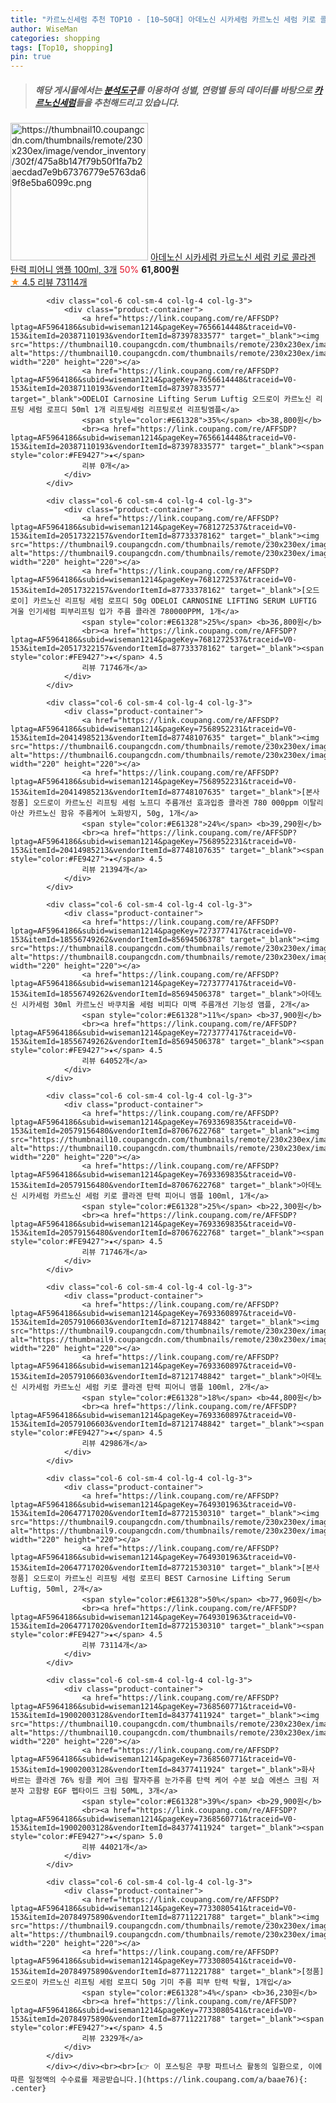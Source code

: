 ```yaml
---
title: "카르노신세럼 추천 TOP10 - [10~50대] 아데노신 시카세럼 카르노신 세럼 키로 콜라겐 탄력 피어니 앰플 100ml, 3개"
author: WiseMan
categories: shopping
tags: [Top10, shopping]
pin: true
---
```


> ##### 해당 게시물에서는 [**분석도구**](https://itemscout.io/)를 이용하여 **성별**, **연령별** 등의 데이터를 바탕으로 [**카르노신세럼**](https://link.coupang.com/a/baae76)들을 추천해드리고 있습니다.
<div class="container"><div class="row">
            <div class="col-6 col-sm-4 col-lg-4 col-lg-3">
                <div class="product-container">
                    <a href="https://link.coupang.com/re/AFFSDP?lptag=AF5964186&subid=wiseman1214&pageKey=7693350522&traceid=V0-153&itemId=20579045777&vendorItemId=87132668917" target="_blank"><img src="https://thumbnail10.coupangcdn.com/thumbnails/remote/230x230ex/image/vendor_inventory/302f/475a8b147f79b50f1fa7b2aecdad7e9b67376779e5763da69f8e5ba6099c.png" alt="https://thumbnail10.coupangcdn.com/thumbnails/remote/230x230ex/image/vendor_inventory/302f/475a8b147f79b50f1fa7b2aecdad7e9b67376779e5763da69f8e5ba6099c.png" width="220" height="220"></a>
                    <a href="https://link.coupang.com/re/AFFSDP?lptag=AF5964186&subid=wiseman1214&pageKey=7693350522&traceid=V0-153&itemId=20579045777&vendorItemId=87132668917" target="_blank">아데노신 시카세럼 카르노신 세럼 키로 콜라겐 탄력 피어니 앰플 100ml, 3개</a>
                    <span style="color:#E61328">50%</span> <b>61,800원</b>
                    <br><a href="https://link.coupang.com/re/AFFSDP?lptag=AF5964186&subid=wiseman1214&pageKey=7693350522&traceid=V0-153&itemId=20579045777&vendorItemId=87132668917" target="_blank"><span style="color:#FE9427">★</span> 4.5
                    리뷰 73114개</a>
                </div>
            </div>
            
            <div class="col-6 col-sm-4 col-lg-4 col-lg-3">
                <div class="product-container">
                    <a href="https://link.coupang.com/re/AFFSDP?lptag=AF5964186&subid=wiseman1214&pageKey=7656614448&traceid=V0-153&itemId=20387110193&vendorItemId=87397833577" target="_blank"><img src="https://thumbnail10.coupangcdn.com/thumbnails/remote/230x230ex/image/vendor_inventory/7dab/711d139666f4fa2c842c71fdb3d719c2274f3bc300cbd80abe89e5d23da1.jpg" alt="https://thumbnail10.coupangcdn.com/thumbnails/remote/230x230ex/image/vendor_inventory/7dab/711d139666f4fa2c842c71fdb3d719c2274f3bc300cbd80abe89e5d23da1.jpg" width="220" height="220"></a>
                    <a href="https://link.coupang.com/re/AFFSDP?lptag=AF5964186&subid=wiseman1214&pageKey=7656614448&traceid=V0-153&itemId=20387110193&vendorItemId=87397833577" target="_blank">ODELOI Carnosine Lifting Serum Luftig 오드로이 카르노신 리프팅 세럼 로프디 50ml 1개 리프팅세럼 리프팅로션 리프팅엠플</a>
                    <span style="color:#E61328">35%</span> <b>38,800원</b>
                    <br><a href="https://link.coupang.com/re/AFFSDP?lptag=AF5964186&subid=wiseman1214&pageKey=7656614448&traceid=V0-153&itemId=20387110193&vendorItemId=87397833577" target="_blank"><span style="color:#FE9427">★</span> 
                    리뷰 0개</a>
                </div>
            </div>
            
            <div class="col-6 col-sm-4 col-lg-4 col-lg-3">
                <div class="product-container">
                    <a href="https://link.coupang.com/re/AFFSDP?lptag=AF5964186&subid=wiseman1214&pageKey=7681272537&traceid=V0-153&itemId=20517322157&vendorItemId=87733378162" target="_blank"><img src="https://thumbnail9.coupangcdn.com/thumbnails/remote/230x230ex/image/vendor_inventory/8957/0e8aaf6ee10f23a476e909625525b5926d314f68efdbb3dea1f8d65507bc.jpg" alt="https://thumbnail9.coupangcdn.com/thumbnails/remote/230x230ex/image/vendor_inventory/8957/0e8aaf6ee10f23a476e909625525b5926d314f68efdbb3dea1f8d65507bc.jpg" width="220" height="220"></a>
                    <a href="https://link.coupang.com/re/AFFSDP?lptag=AF5964186&subid=wiseman1214&pageKey=7681272537&traceid=V0-153&itemId=20517322157&vendorItemId=87733378162" target="_blank">[오드로이] 카르노신 리프팅 세럼 로프디 50g ODELOI CARNOSINE LIFTING SERUM LUFTIG 겨울 인기세럼 피부리프팅 입가 주름 콜라겐 780000PPM, 1개</a>
                    <span style="color:#E61328">25%</span> <b>36,800원</b>
                    <br><a href="https://link.coupang.com/re/AFFSDP?lptag=AF5964186&subid=wiseman1214&pageKey=7681272537&traceid=V0-153&itemId=20517322157&vendorItemId=87733378162" target="_blank"><span style="color:#FE9427">★</span> 4.5
                    리뷰 71746개</a>
                </div>
            </div>
            
            <div class="col-6 col-sm-4 col-lg-4 col-lg-3">
                <div class="product-container">
                    <a href="https://link.coupang.com/re/AFFSDP?lptag=AF5964186&subid=wiseman1214&pageKey=7568952231&traceid=V0-153&itemId=20414985213&vendorItemId=87748107635" target="_blank"><img src="https://thumbnail6.coupangcdn.com/thumbnails/remote/230x230ex/image/vendor_inventory/ab2e/d2c93578d739c59f9659e944eacf8f8aa9d8d1551a002ae9f9169c6afd46.png" alt="https://thumbnail6.coupangcdn.com/thumbnails/remote/230x230ex/image/vendor_inventory/ab2e/d2c93578d739c59f9659e944eacf8f8aa9d8d1551a002ae9f9169c6afd46.png" width="220" height="220"></a>
                    <a href="https://link.coupang.com/re/AFFSDP?lptag=AF5964186&subid=wiseman1214&pageKey=7568952231&traceid=V0-153&itemId=20414985213&vendorItemId=87748107635" target="_blank">[본사정품] 오드로이 카르노신 리프팅 세럼 노프디 주름개선 효과입증 콜라겐 780 000ppm 이탈리아산 카르노신 함유 주름케어 노화방지, 50g, 1개</a>
                    <span style="color:#E61328">24%</span> <b>39,290원</b>
                    <br><a href="https://link.coupang.com/re/AFFSDP?lptag=AF5964186&subid=wiseman1214&pageKey=7568952231&traceid=V0-153&itemId=20414985213&vendorItemId=87748107635" target="_blank"><span style="color:#FE9427">★</span> 4.5
                    리뷰 21394개</a>
                </div>
            </div>
            
            <div class="col-6 col-sm-4 col-lg-4 col-lg-3">
                <div class="product-container">
                    <a href="https://link.coupang.com/re/AFFSDP?lptag=AF5964186&subid=wiseman1214&pageKey=7273777417&traceid=V0-153&itemId=18556749262&vendorItemId=85694506378" target="_blank"><img src="https://thumbnail8.coupangcdn.com/thumbnails/remote/230x230ex/image/vendor_inventory/f22a/b892ec9b58f229bb037a9e722ba97b19ffa264ece87ff13930ee841d228a.png" alt="https://thumbnail8.coupangcdn.com/thumbnails/remote/230x230ex/image/vendor_inventory/f22a/b892ec9b58f229bb037a9e722ba97b19ffa264ece87ff13930ee841d228a.png" width="220" height="220"></a>
                    <a href="https://link.coupang.com/re/AFFSDP?lptag=AF5964186&subid=wiseman1214&pageKey=7273777417&traceid=V0-153&itemId=18556749262&vendorItemId=85694506378" target="_blank">아데노신 시카세럼 30ml 카르노신 바쿠치올 세럼 비피다 미백 주름개선 기능성 앰플, 2개</a>
                    <span style="color:#E61328">11%</span> <b>37,900원</b>
                    <br><a href="https://link.coupang.com/re/AFFSDP?lptag=AF5964186&subid=wiseman1214&pageKey=7273777417&traceid=V0-153&itemId=18556749262&vendorItemId=85694506378" target="_blank"><span style="color:#FE9427">★</span> 4.5
                    리뷰 64052개</a>
                </div>
            </div>
            
            <div class="col-6 col-sm-4 col-lg-4 col-lg-3">
                <div class="product-container">
                    <a href="https://link.coupang.com/re/AFFSDP?lptag=AF5964186&subid=wiseman1214&pageKey=7693369835&traceid=V0-153&itemId=20579156480&vendorItemId=87067622768" target="_blank"><img src="https://thumbnail10.coupangcdn.com/thumbnails/remote/230x230ex/image/vendor_inventory/dcf7/f4f7c61bfec72c8ddac6c912857c6adf94a867770ae56483c0fd676dacda.png" alt="https://thumbnail10.coupangcdn.com/thumbnails/remote/230x230ex/image/vendor_inventory/dcf7/f4f7c61bfec72c8ddac6c912857c6adf94a867770ae56483c0fd676dacda.png" width="220" height="220"></a>
                    <a href="https://link.coupang.com/re/AFFSDP?lptag=AF5964186&subid=wiseman1214&pageKey=7693369835&traceid=V0-153&itemId=20579156480&vendorItemId=87067622768" target="_blank">아데노신 시카세럼 카르노신 세럼 키로 콜라겐 탄력 피어니 앰플 100ml, 1개</a>
                    <span style="color:#E61328">25%</span> <b>22,300원</b>
                    <br><a href="https://link.coupang.com/re/AFFSDP?lptag=AF5964186&subid=wiseman1214&pageKey=7693369835&traceid=V0-153&itemId=20579156480&vendorItemId=87067622768" target="_blank"><span style="color:#FE9427">★</span> 4.5
                    리뷰 71746개</a>
                </div>
            </div>
            
            <div class="col-6 col-sm-4 col-lg-4 col-lg-3">
                <div class="product-container">
                    <a href="https://link.coupang.com/re/AFFSDP?lptag=AF5964186&subid=wiseman1214&pageKey=7693360897&traceid=V0-153&itemId=20579106603&vendorItemId=87121748842" target="_blank"><img src="https://thumbnail9.coupangcdn.com/thumbnails/remote/230x230ex/image/vendor_inventory/289b/31a3ae2e80669dc4dd6c44332d0f4a69f828a421a2d08b4a9c8eb96f9618.png" alt="https://thumbnail9.coupangcdn.com/thumbnails/remote/230x230ex/image/vendor_inventory/289b/31a3ae2e80669dc4dd6c44332d0f4a69f828a421a2d08b4a9c8eb96f9618.png" width="220" height="220"></a>
                    <a href="https://link.coupang.com/re/AFFSDP?lptag=AF5964186&subid=wiseman1214&pageKey=7693360897&traceid=V0-153&itemId=20579106603&vendorItemId=87121748842" target="_blank">아데노신 시카세럼 카르노신 세럼 키로 콜라겐 탄력 피어니 앰플 100ml, 2개</a>
                    <span style="color:#E61328">18%</span> <b>44,800원</b>
                    <br><a href="https://link.coupang.com/re/AFFSDP?lptag=AF5964186&subid=wiseman1214&pageKey=7693360897&traceid=V0-153&itemId=20579106603&vendorItemId=87121748842" target="_blank"><span style="color:#FE9427">★</span> 4.5
                    리뷰 42986개</a>
                </div>
            </div>
            
            <div class="col-6 col-sm-4 col-lg-4 col-lg-3">
                <div class="product-container">
                    <a href="https://link.coupang.com/re/AFFSDP?lptag=AF5964186&subid=wiseman1214&pageKey=7649301963&traceid=V0-153&itemId=20647717020&vendorItemId=87721530310" target="_blank"><img src="https://thumbnail9.coupangcdn.com/thumbnails/remote/230x230ex/image/vendor_inventory/1f20/975bc487b649714ea2e196046461529c215dc21a99c0d048cbf8d13d69a0.jpg" alt="https://thumbnail9.coupangcdn.com/thumbnails/remote/230x230ex/image/vendor_inventory/1f20/975bc487b649714ea2e196046461529c215dc21a99c0d048cbf8d13d69a0.jpg" width="220" height="220"></a>
                    <a href="https://link.coupang.com/re/AFFSDP?lptag=AF5964186&subid=wiseman1214&pageKey=7649301963&traceid=V0-153&itemId=20647717020&vendorItemId=87721530310" target="_blank">[본사정품] 오드로이 카르노신 리프팅 세럼 로프티 BEST Carnosine Lifting Serum Luftig, 50ml, 2개</a>
                    <span style="color:#E61328">50%</span> <b>77,960원</b>
                    <br><a href="https://link.coupang.com/re/AFFSDP?lptag=AF5964186&subid=wiseman1214&pageKey=7649301963&traceid=V0-153&itemId=20647717020&vendorItemId=87721530310" target="_blank"><span style="color:#FE9427">★</span> 4.5
                    리뷰 73114개</a>
                </div>
            </div>
            
            <div class="col-6 col-sm-4 col-lg-4 col-lg-3">
                <div class="product-container">
                    <a href="https://link.coupang.com/re/AFFSDP?lptag=AF5964186&subid=wiseman1214&pageKey=7368560771&traceid=V0-153&itemId=19002003128&vendorItemId=84377411924" target="_blank"><img src="https://thumbnail10.coupangcdn.com/thumbnails/remote/230x230ex/image/vendor_inventory/899b/a71e9745c1ff90a00daa5d4983278e5e38aa639ca554ef973b915d2d29e4.jpg" alt="https://thumbnail10.coupangcdn.com/thumbnails/remote/230x230ex/image/vendor_inventory/899b/a71e9745c1ff90a00daa5d4983278e5e38aa639ca554ef973b915d2d29e4.jpg" width="220" height="220"></a>
                    <a href="https://link.coupang.com/re/AFFSDP?lptag=AF5964186&subid=wiseman1214&pageKey=7368560771&traceid=V0-153&itemId=19002003128&vendorItemId=84377411924" target="_blank">화사 바르는 콜라겐 76% 링클 케어 크림 팔자주름 눈가주름 탄력 케어 수분 보습 에센스 크림 저분자 고함량 EGF 펩타이드 크림 50ML, 3개</a>
                    <span style="color:#E61328">39%</span> <b>29,900원</b>
                    <br><a href="https://link.coupang.com/re/AFFSDP?lptag=AF5964186&subid=wiseman1214&pageKey=7368560771&traceid=V0-153&itemId=19002003128&vendorItemId=84377411924" target="_blank"><span style="color:#FE9427">★</span> 5.0
                    리뷰 44021개</a>
                </div>
            </div>
            
            <div class="col-6 col-sm-4 col-lg-4 col-lg-3">
                <div class="product-container">
                    <a href="https://link.coupang.com/re/AFFSDP?lptag=AF5964186&subid=wiseman1214&pageKey=7733080541&traceid=V0-153&itemId=20784975890&vendorItemId=87711221788" target="_blank"><img src="https://thumbnail9.coupangcdn.com/thumbnails/remote/230x230ex/image/vendor_inventory/9511/7482de0ef69d73dc66c4b6caf3b3d9c0e30fbca8fcb6518ee8bb4ef0c6da.jpg" alt="https://thumbnail9.coupangcdn.com/thumbnails/remote/230x230ex/image/vendor_inventory/9511/7482de0ef69d73dc66c4b6caf3b3d9c0e30fbca8fcb6518ee8bb4ef0c6da.jpg" width="220" height="220"></a>
                    <a href="https://link.coupang.com/re/AFFSDP?lptag=AF5964186&subid=wiseman1214&pageKey=7733080541&traceid=V0-153&itemId=20784975890&vendorItemId=87711221788" target="_blank">[정품] 오드로이 카르노신 리프팅 세럼 로프디 50g 기미 주름 피부 탄력 탁월, 1개입</a>
                    <span style="color:#E61328">4%</span> <b>36,230원</b>
                    <br><a href="https://link.coupang.com/re/AFFSDP?lptag=AF5964186&subid=wiseman1214&pageKey=7733080541&traceid=V0-153&itemId=20784975890&vendorItemId=87711221788" target="_blank"><span style="color:#FE9427">★</span> 4.5
                    리뷰 2329개</a>
                </div>
            </div>
            </div></div><br><br>[👉 이 포스팅은 쿠팡 파트너스 활동의 일환으로, 이에 따른 일정액의 수수료를 제공받습니다.](https://link.coupang.com/a/baae76){: .center}